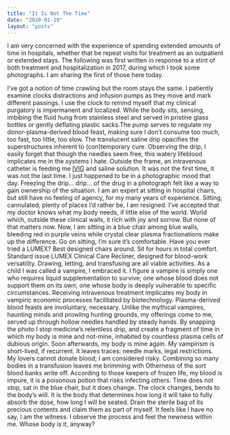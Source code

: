 ```yaml
---
title: "It Is Not The Time"
date: "2020-01-19"
layout: "posts"
---
```


I am very concerned with the experience of spending extended amounts of time in hospitals, whether that be repeat visits for treatment as an outpatient or extended stays. The following was first written in response to a stint of both treatment and hospitalization in 2017, during which I took some photographs. I am sharing the first of those here today.

I’ve got a notion of time crawling but the room stays the same. I patiently examine clocks distractions and infusion pumps as they move and mark different passings. I use the clock to remind myself that my clinical purgatory is impermanent and localized. While the body sits, sensing, imbibing the fluid hung from stainless steel and served in pristine glass bottles or gently deflating plastic sacks.The pump serves to regulate my donor-plasma-derived blood feast, making sure I don’t consume too much, too fast, too little, too slow. The translucent saline drip opacifies the superstructures inherent to (con)temporary cure. Observing the drip, I easily forget that though the needles seem free, this watery lifeblood implicates me in the systems I hate. Outside the frame, an intravenous catheter is feeding me [IVIG](https://www.ncbi.nlm.nih.gov/pmc/articles/PMC1809480/) and saline solution. It was not the first time, it was not the last time. I just happened to be in a photographic mood that day. Freezing the drip… drip… of the drug in a photograph felt like a way to gain ownership of the situation. I am an expert at sitting in hospital chairs, but still have no feeling of agency, for my many years of experience. Sitting, cannulated, plenty of places I’d rather be, I am resigned. I’ve accepted that my doctor knows what my body needs, if little else of the world. World which, outside these clinical walls, it rich with joy and sorrow. But none of that matters now. Now, I am sitting in a blue chair among blue walls, bleeding red in purple veins while crystal clear plasma fractionations make up the difference. Go on sitting, I’m sure it’s comfortable. Have you ever tried a LUMEX? Best designed chairs around. Sit for hours in total comfort. Standard issue LUMEX Clinical Care Recliner, designed for blood-work versatility. Drawing, letting, and transfusing are all viable activities. As a child I was called a vampire, I embraced it. I figure a vampire is simply one who requires liquid supplementation to survive; one whose blood does not support them on its own; one whose body is deeply vulnerable to specific circumstances. Receiving intravenous treatment implicates my body in vampiric economic processes facilitated by biotechnology. Plasma-derived blood feasts are involuntary, necessary. Unlike the mythical vampires, haunting minds and prowling hunting grounds, my offerings come to me, served up through hollow needles handled by steady hands. By snapping the photo I stop medicine’s relentless drip, and create a fragment of time in which my body is mine and not-mine, inhabited by countless plasma cells of dubious origin. Soon afterwards, my body is mine again. My vampirism is short-lived, if recurrent. It leaves traces: needle marks, legal restrictions. My lovers cannot donate blood; I am considered risky. Combining so many bodies in a transfusion leaves me brimming with Otherness of the sort blood banks write off. According to those keepers of frozen life, my blood is impure, it is a poisonous potion that risks infecting others. Time does not stop, sat in the blue chair, but it does change. The clock changes, bends to the body’s will. It is the body that determines how long it will take to fully absorb the dose, how long I will be seated. Drain the sterile bag of its precious contents and claim them as part of myself. It feels like I have no say, I am the witness. I observe the process and feel the newness within me. Whose body is it, anyway?
